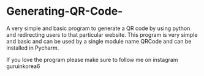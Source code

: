 # Generating-QR-Code-
A very simple and basic program to generate a QR code by using python and redirecting users to that particular website. This program is very simple and basic and can be used by a single module name QRCode and can be installed in Pycharm.

If you love the program please make sure to follow me on instagram 
guruinkorea6
